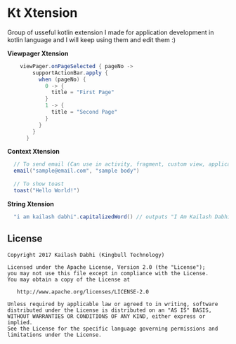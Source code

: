 
Kt Xtension
============

Group of usseful kotlin extension I made for application development in kotlin language
and I will keep using them and edit them :)

__Viewpager Xtension__
```java
    viewPager.onPageSelected { pageNo ->
        supportActionBar.apply {
          when (pageNo) {
            0 -> {
              title = "First Page"
            }
            1 -> {
              title = "Second Page"            
            }
          }
        }
      } 
```
__Context Xtension__

```java
  // To send email (Can use in activity, fragment, custom view, application classes)
  email("sample@email.com", "sample body")
  
  // To show toast
  toast("Hello World!")
```
    
__String Xtension__
```java
  "i am kailash dabhi".capitalizedWord() // outputs "I Am Kailash Dabhi"
```
License
-------

    Copyright 2017 Kailash Dabhi (Kingbull Technology)

    Licensed under the Apache License, Version 2.0 (the "License");
    you may not use this file except in compliance with the License.
    You may obtain a copy of the License at

       http://www.apache.org/licenses/LICENSE-2.0

    Unless required by applicable law or agreed to in writing, software
    distributed under the License is distributed on an "AS IS" BASIS,
    WITHOUT WARRANTIES OR CONDITIONS OF ANY KIND, either express or implied.
    See the License for the specific language governing permissions and
    limitations under the License.